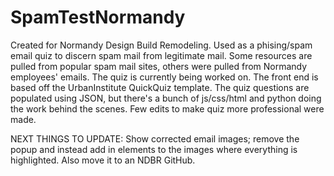 # SpamTestNormandy
Created for Normandy Design Build Remodeling. Used as a phising/spam email quiz to discern spam mail from legitimate mail. Some resources are pulled from popular spam mail sites, others were pulled from Normandy employees' emails. The quiz is currently being worked on. 
The front end is based off the UrbanInstitute QuickQuiz template. The quiz questions are populated using JSON, but there's a bunch of js/css/html and python doing the work behind the scenes. Few edits to make quiz more professional were made.

NEXT THINGS TO UPDATE:
Show corrected email images; remove the popup and instead add in elements to the images where everything is highlighted.
Also move it to an NDBR GitHub.
